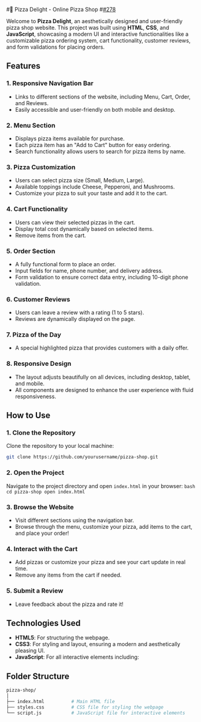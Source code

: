 #🍕 Pizza Delight - Online Pizza Shop #[#278](https://github.com/iamrahulmahato/master-web-development/issues/278)

Welcome to **Pizza Delight**, an aesthetically designed and user-friendly pizza shop website. This project was built using **HTML**, **CSS**, and **JavaScript**, showcasing a modern UI and interactive functionalities like a customizable pizza ordering system, cart functionality, customer reviews, and form validations for placing orders.

## Features

### 1. **Responsive Navigation Bar**
   - Links to different sections of the website, including Menu, Cart, Order, and Reviews.
   - Easily accessible and user-friendly on both mobile and desktop.

### 2. **Menu Section**
   - Displays pizza items available for purchase.
   - Each pizza item has an "Add to Cart" button for easy ordering.
   - Search functionality allows users to search for pizza items by name.

### 3. **Pizza Customization**
   - Users can select pizza size (Small, Medium, Large).
   - Available toppings include Cheese, Pepperoni, and Mushrooms.
   - Customize your pizza to suit your taste and add it to the cart.

### 4. **Cart Functionality**
   - Users can view their selected pizzas in the cart.
   - Display total cost dynamically based on selected items.
   - Remove items from the cart.

### 5. **Order Section**
   - A fully functional form to place an order.
   - Input fields for name, phone number, and delivery address.
   - Form validation to ensure correct data entry, including 10-digit phone validation.

### 6. **Customer Reviews**
   - Users can leave a review with a rating (1 to 5 stars).
   - Reviews are dynamically displayed on the page.
   
### 7. **Pizza of the Day**
   - A special highlighted pizza that provides customers with a daily offer.

### 8. **Responsive Design**
   - The layout adjusts beautifully on all devices, including desktop, tablet, and mobile.
   - All components are designed to enhance the user experience with fluid responsiveness.

## How to Use

### 1. **Clone the Repository**
   Clone the repository to your local machine:
   ```bash
   git clone https://github.com/yourusername/pizza-shop.git
   ```
### 2. **Open the Project**
  Navigate to the project directory and open `index.html` in your browser:
     ```bash
    cd pizza-shop
    open index.html
    ```
### 3. **Browse the Website**
- Visit different sections using the navigation bar.
- Browse through the menu, customize your pizza, add items to the cart, and place your order!
### 4. **Interact with the Cart**
- Add pizzas or customize your pizza and see your cart update in real time.
- Remove any items from the cart if needed.
### 5. **Submit a Review**
- Leave feedback about the pizza and rate it!

## Technologies Used

- **HTML5**: For structuring the webpage.
- **CSS3**: For styling and layout, ensuring a modern and aesthetically pleasing UI.
- **JavaScript**: For all interactive elements including:

## Folder Structure

```bash
pizza-shop/
│
├── index.html          # Main HTML file
├── styles.css          # CSS file for styling the webpage
└── script.js           # JavaScript file for interactive elements
```


